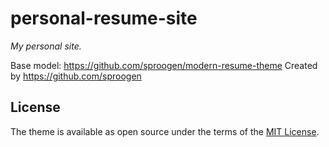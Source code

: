 # personal-resume-site

*My personal site.*

Base model: https://github.com/sproogen/modern-resume-theme 
Created by https://github.com/sproogen 

## License

The theme is available as open source under the terms of the [MIT License](https://opensource.org/licenses/MIT).
